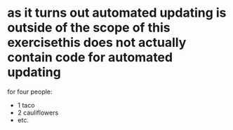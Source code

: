 # as it turns out automated updating is outside of the scope of this exercisethis does not actually contain code for automated updating
for four people:
- 1 taco
- 2 cauliflowers
- etc.
